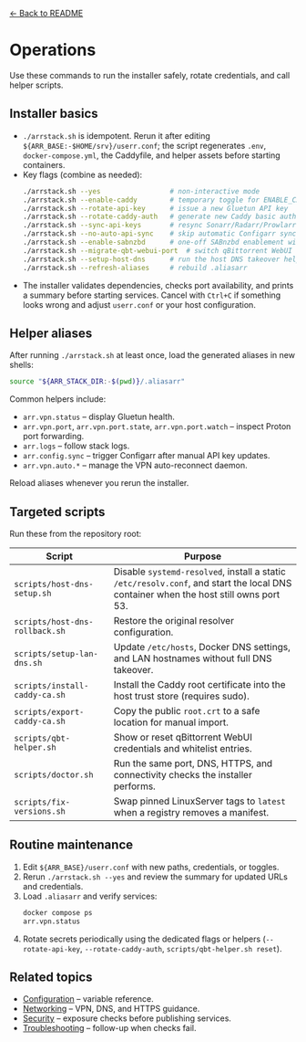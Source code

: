 [← Back to README](../README.md)

# Operations

Use these commands to run the installer safely, rotate credentials, and call helper scripts.

## Installer basics
- `./arrstack.sh` is idempotent. Rerun it after editing `${ARR_BASE:-$HOME/srv}/userr.conf`; the script regenerates `.env`, `docker-compose.yml`, the Caddyfile, and helper assets before starting containers.
- Key flags (combine as needed):
  ```bash
  ./arrstack.sh --yes                 # non-interactive mode
  ./arrstack.sh --enable-caddy        # temporary toggle for ENABLE_CADDY=1
  ./arrstack.sh --rotate-api-key      # issue a new Gluetun API key
  ./arrstack.sh --rotate-caddy-auth   # generate new Caddy basic auth credentials
  ./arrstack.sh --sync-api-keys       # resync Sonarr/Radarr/Prowlarr keys into Configarr
  ./arrstack.sh --no-auto-api-sync    # skip automatic Configarr sync for one run
  ./arrstack.sh --enable-sabnzbd      # one-off SABnzbd enablement without editing userr.conf
  ./arrstack.sh --migrate-qbt-webui-port  # switch qBittorrent WebUI to the new 8082 default
  ./arrstack.sh --setup-host-dns      # run the host DNS takeover helper during install
  ./arrstack.sh --refresh-aliases     # rebuild .aliasarr
  ```
- The installer validates dependencies, checks port availability, and prints a summary before starting services. Cancel with `Ctrl+C` if something looks wrong and adjust `userr.conf` or your host configuration.

## Helper aliases
After running `./arrstack.sh` at least once, load the generated aliases in new shells:
```bash
source "${ARR_STACK_DIR:-$(pwd)}/.aliasarr"
```
Common helpers include:
- `arr.vpn.status` – display Gluetun health.
- `arr.vpn.port`, `arr.vpn.port.state`, `arr.vpn.port.watch` – inspect Proton port forwarding.
- `arr.logs` – follow stack logs.
- `arr.config.sync` – trigger Configarr after manual API key updates.
- `arr.vpn.auto.*` – manage the VPN auto-reconnect daemon.

Reload aliases whenever you rerun the installer.

## Targeted scripts
Run these from the repository root:

| Script | Purpose |
| --- | --- |
| `scripts/host-dns-setup.sh` | Disable `systemd-resolved`, install a static `/etc/resolv.conf`, and start the local DNS container when the host still owns port 53. |
| `scripts/host-dns-rollback.sh` | Restore the original resolver configuration. |
| `scripts/setup-lan-dns.sh` | Update `/etc/hosts`, Docker DNS settings, and LAN hostnames without full DNS takeover. |
| `scripts/install-caddy-ca.sh` | Install the Caddy root certificate into the host trust store (requires sudo). |
| `scripts/export-caddy-ca.sh` | Copy the public `root.crt` to a safe location for manual import. |
| `scripts/qbt-helper.sh` | Show or reset qBittorrent WebUI credentials and whitelist entries. |
| `scripts/doctor.sh` | Run the same port, DNS, HTTPS, and connectivity checks the installer performs. |
| `scripts/fix-versions.sh` | Swap pinned LinuxServer tags to `latest` when a registry removes a manifest. |

## Routine maintenance
1. Edit `${ARR_BASE}/userr.conf` with new paths, credentials, or toggles.
2. Rerun `./arrstack.sh --yes` and review the summary for updated URLs and credentials.
3. Load `.aliasarr` and verify services:
   ```bash
   docker compose ps
   arr.vpn.status
   ```
4. Rotate secrets periodically using the dedicated flags or helpers (`--rotate-api-key`, `--rotate-caddy-auth`, `scripts/qbt-helper.sh reset`).

## Related topics
- [Configuration](configuration.md) – variable reference.
- [Networking](networking.md) – VPN, DNS, and HTTPS guidance.
- [Security](security.md) – exposure checks before publishing services.
- [Troubleshooting](troubleshooting.md) – follow-up when checks fail.
